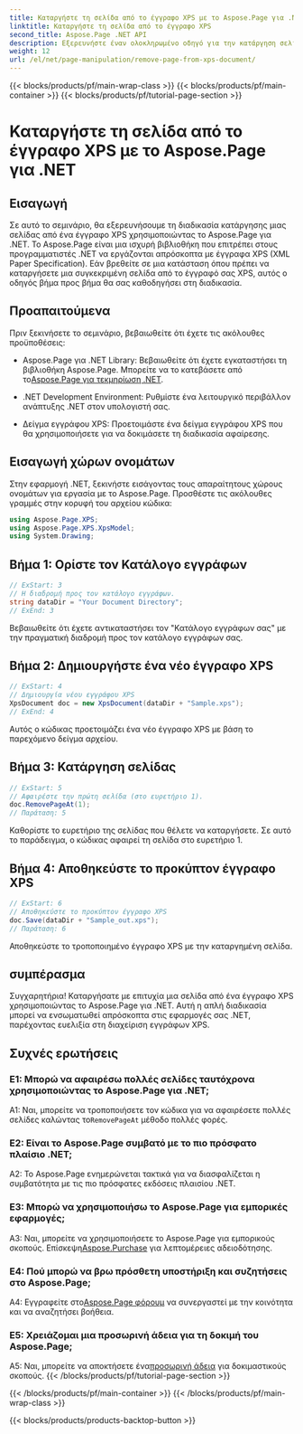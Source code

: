 ```yaml
---
title: Καταργήστε τη σελίδα από το έγγραφο XPS με το Aspose.Page για .NET
linktitle: Καταργήστε τη σελίδα από το έγγραφο XPS
second_title: Aspose.Page .NET API
description: Εξερευνήστε έναν ολοκληρωμένο οδηγό για την κατάργηση σελίδων από έγγραφα XPS χρησιμοποιώντας το Aspose.Page για .NET. Μάθετε τη διαδικασία βήμα προς βήμα, τις προϋποθέσεις και τις συχνές ερωτήσεις για απρόσκοπτη επεξεργασία εγγράφων.
weight: 12
url: /el/net/page-manipulation/remove-page-from-xps-document/
---
```


{{< blocks/products/pf/main-wrap-class >}}
{{< blocks/products/pf/main-container >}}
{{< blocks/products/pf/tutorial-page-section >}}

# Καταργήστε τη σελίδα από το έγγραφο XPS με το Aspose.Page για .NET

## Εισαγωγή

Σε αυτό το σεμινάριο, θα εξερευνήσουμε τη διαδικασία κατάργησης μιας σελίδας από ένα έγγραφο XPS χρησιμοποιώντας το Aspose.Page για .NET. Το Aspose.Page είναι μια ισχυρή βιβλιοθήκη που επιτρέπει στους προγραμματιστές .NET να εργάζονται απρόσκοπτα με έγγραφα XPS (XML Paper Specification). Εάν βρεθείτε σε μια κατάσταση όπου πρέπει να καταργήσετε μια συγκεκριμένη σελίδα από το έγγραφό σας XPS, αυτός ο οδηγός βήμα προς βήμα θα σας καθοδηγήσει στη διαδικασία.

## Προαπαιτούμενα

Πριν ξεκινήσετε το σεμινάριο, βεβαιωθείτε ότι έχετε τις ακόλουθες προϋποθέσεις:

-  Aspose.Page για .NET Library: Βεβαιωθείτε ότι έχετε εγκαταστήσει τη βιβλιοθήκη Aspose.Page. Μπορείτε να το κατεβάσετε από το[Aspose.Page για τεκμηρίωση .NET](https://reference.aspose.com/page/net/).

- .NET Development Environment: Ρυθμίστε ένα λειτουργικό περιβάλλον ανάπτυξης .NET στον υπολογιστή σας.

- Δείγμα εγγράφου XPS: Προετοιμάστε ένα δείγμα εγγράφου XPS που θα χρησιμοποιήσετε για να δοκιμάσετε τη διαδικασία αφαίρεσης.

## Εισαγωγή χώρων ονομάτων

Στην εφαρμογή .NET, ξεκινήστε εισάγοντας τους απαραίτητους χώρους ονομάτων για εργασία με το Aspose.Page. Προσθέστε τις ακόλουθες γραμμές στην κορυφή του αρχείου κώδικα:

```csharp
using Aspose.Page.XPS;
using Aspose.Page.XPS.XpsModel;
using System.Drawing;
```

## Βήμα 1: Ορίστε τον Κατάλογο εγγράφων

```csharp
// ExStart: 3
// Η διαδρομή προς τον κατάλογο εγγράφων.
string dataDir = "Your Document Directory";
// ExEnd: 3
```

Βεβαιωθείτε ότι έχετε αντικαταστήσει τον "Κατάλογο εγγράφων σας" με την πραγματική διαδρομή προς τον κατάλογο εγγράφων σας.

## Βήμα 2: Δημιουργήστε ένα νέο έγγραφο XPS

```csharp
// ExStart: 4
// Δημιουργία νέου εγγράφου XPS
XpsDocument doc = new XpsDocument(dataDir + "Sample.xps");
// ExEnd: 4
```

Αυτός ο κώδικας προετοιμάζει ένα νέο έγγραφο XPS με βάση το παρεχόμενο δείγμα αρχείου.

## Βήμα 3: Κατάργηση σελίδας

```csharp
// ExStart: 5
// Αφαιρέστε την πρώτη σελίδα (στο ευρετήριο 1).
doc.RemovePageAt(1);
// Παράταση: 5
```

Καθορίστε το ευρετήριο της σελίδας που θέλετε να καταργήσετε. Σε αυτό το παράδειγμα, ο κώδικας αφαιρεί τη σελίδα στο ευρετήριο 1.

## Βήμα 4: Αποθηκεύστε το προκύπτον έγγραφο XPS

```csharp
// ExStart: 6
// Αποθηκεύστε το προκύπτον έγγραφο XPS
doc.Save(dataDir + "Sample_out.xps");
// Παράταση: 6
```

Αποθηκεύστε το τροποποιημένο έγγραφο XPS με την καταργημένη σελίδα.

## συμπέρασμα

Συγχαρητήρια! Καταργήσατε με επιτυχία μια σελίδα από ένα έγγραφο XPS χρησιμοποιώντας το Aspose.Page για .NET. Αυτή η απλή διαδικασία μπορεί να ενσωματωθεί απρόσκοπτα στις εφαρμογές σας .NET, παρέχοντας ευελιξία στη διαχείριση εγγράφων XPS.

## Συχνές ερωτήσεις

### Ε1: Μπορώ να αφαιρέσω πολλές σελίδες ταυτόχρονα χρησιμοποιώντας το Aspose.Page για .NET;

A1: Ναι, μπορείτε να τροποποιήσετε τον κώδικα για να αφαιρέσετε πολλές σελίδες καλώντας το`RemovePageAt` μέθοδο πολλές φορές.

### Ε2: Είναι το Aspose.Page συμβατό με το πιο πρόσφατο πλαίσιο .NET;

A2: Το Aspose.Page ενημερώνεται τακτικά για να διασφαλίζεται η συμβατότητα με τις πιο πρόσφατες εκδόσεις πλαισίου .NET.

### Ε3: Μπορώ να χρησιμοποιήσω το Aspose.Page για εμπορικές εφαρμογές;

 A3: Ναι, μπορείτε να χρησιμοποιήσετε το Aspose.Page για εμπορικούς σκοπούς. Επίσκεψη[Aspose.Purchase](https://purchase.aspose.com/buy) για λεπτομέρειες αδειοδότησης.

### Ε4: Πού μπορώ να βρω πρόσθετη υποστήριξη και συζητήσεις στο Aspose.Page;

 Α4: Εγγραφείτε στο[Aspose.Page φόρουμ](https://forum.aspose.com/c/page/39) να συνεργαστεί με την κοινότητα και να αναζητήσει βοήθεια.

### Ε5: Χρειάζομαι μια προσωρινή άδεια για τη δοκιμή του Aspose.Page;

 A5: Ναι, μπορείτε να αποκτήσετε ένα[προσωρινή άδεια](https://purchase.aspose.com/temporary-license/) για δοκιμαστικούς σκοπούς.
{{< /blocks/products/pf/tutorial-page-section >}}

{{< /blocks/products/pf/main-container >}}
{{< /blocks/products/pf/main-wrap-class >}}

{{< blocks/products/products-backtop-button >}}
